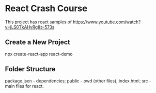 # React Crash Course
This project has react samples of https://www.youtube.com/watch?v=jLS0TkAHvRg&t=573s  

## Create a New Project
npx create-react-app react-demo

## Folder Structure
package.json - dependencies;
public -  pwd (other files),
          index.html;
src - main files for react.

